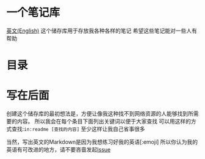 # 一个笔记库
[英文(English)](https://github.com/oierxjn/note/blob/main/README.md)
这个储存库用于存放我各种各样的笔记
希望这些笔记能对一些人有帮助

# 目录

# 写在后面
创建这个储存库的最初想法是，方便让像我这种找不到网络资源的人能够找到所需要的内容。
所以我会在每个条目下面列出关键词以便于大家查找
可以用这样的方式查找:`in:readme [查找的内容]`
至少这样让我自己省事很多

当然，写出英文的Markdown是因为我想练习好我的英语[:emoji]
所以你认为我的英语有可改进的地方，请不要吝啬发起[Issue]()